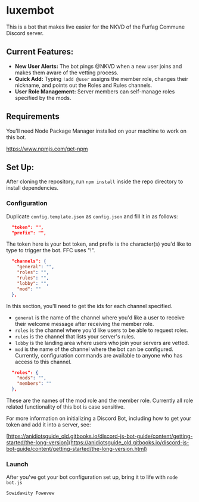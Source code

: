# luxembot
This is a bot that makes live easier for the NKVD of the Furfag Commune Discord server.

## Current Features:
* **New User Alerts:** The bot pings @NKVD when a new user joins and makes them aware of the vetting process.
* **Quick Add:** Typing `!add @user` assigns the member role, changes their nickname, and points out the Roles and Rules channels.
* **User Role Management:** Server members can self-manage roles specified by the mods.

## Requirements
You'll need Node Package Manager installed on your machine to work on this bot.

https://www.npmjs.com/get-npm

## Set Up:
After cloning the repository, run `npm install` inside the repo directory to install dependencies. 

### Configuration

Duplicate `config.template.json` as `config.json` and fill it in as follows:  

```json
  "token": "",
  "prefix": "",
```
The token here is your bot token, and prefix is the character(s) you'd like to type to trigger the bot. FFC uses "!".

```json
  "channels": {
    "general": "",
    "roles": "",
    "rules": "",
    "lobby": "",
    "mod": ""
  },
```
In this section, you'll need to get the ids for each channel specified.
* `general` is the name of the channel where you'd like a user to receive their welcome message after receiving the member role.
* `roles` is the channel where you'd like users to be able to request roles.
* `rules` is the channel that lists your server's rules.
* `lobby` is the landing area where users who join your servers are vetted.
* `mod` is the name of the channel where the bot can be configured. Currently, configuration commands are available to anyone who has access to this channel.

```json
  "roles": {
    "mods": "",
    "members": ""
  },
```
These are the names of the mod role and the member role. Currently all role related functionality of this bot is case sensitive.

For more information on initializing a Discord Bot, including how to get your token and add it into a server, see: 
 
[https://anidiotsguide_old.gitbooks.io/discord-js-bot-guide/content/getting-started/the-long-version](https://anidiotsguide_old.gitbooks.io/discord-js-bot-guide/content/getting-started/the-long-version.html)
 
### Launch
After you've got your bot configuration set up, bring it to life with `node bot.js`


    Sowidawity Fowevew